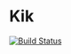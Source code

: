 # Kik
[![Build Status](https://travis-ci.org/IronBigCat/Kik.svg?branch=master)](https://travis-ci.org/IronBigCat/Kik)
